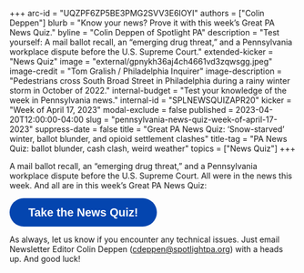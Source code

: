 +++
arc-id = "UQZPF6ZP5BE3PMG2SVV3E6IOYI"
authors = ["Colin Deppen"]
blurb = "Know your news? Prove it with this week’s Great PA News Quiz."
byline = "Colin Deppen of Spotlight PA"
description = "Test yourself: A mail ballot recall, an “emerging drug threat,” and a Pennsylvania workplace dispute before the U.S. Supreme Court."
extended-kicker = "News Quiz"
image = "external/gpnykh36aj4ch4661vd3zqwsgg.jpeg"
image-credit = "Tom Gralish / Philadelphia Inquirer"
image-description = "Pedestrians cross South Broad Street in Philadelphia during a rainy winter storm in October of 2022."
internal-budget = "Test your knowledge of the week in Pennsylvania news."
internal-id = "SPLNEWSQUIZAPR20"
kicker = "Week of April 17, 2023"
modal-exclude = false
published = 2023-04-20T12:00:00-04:00
slug = "pennsylvania-news-quiz-week-of-april-17-2023"
suppress-date = false
title = "Great PA News Quiz: ‘Snow-starved’ winter, ballot blunder, and opioid settlement clashes"
title-tag = "PA News Quiz: ballot blunder, cash clash, weird weather"
topics = ["News Quiz"]
+++

A mail ballot recall, an “emerging drug threat,” and a Pennsylvania workplace dispute before the U.S. Supreme Court. All were in the news this week. And all are in this week’s Great PA News Quiz: 

<button data-tf-popup="lPPUKBe2" data-tf-opacity="100" data-tf-size="100" data-tf-iframe-props="title=SPL News Quiz Week 13 - April 20" data-tf-transitive-search-params data-tf-medium="snippet" style="all:unset;font-family:Helvetica,Arial,sans-serif;display:inline-block;max-width:100%;white-space:nowrap;overflow:hidden;text-overflow:ellipsis;background-color:#0445AF;color:#fff;font-size:20px;border-radius:25px;padding:0 33px;font-weight:bold;height:50px;cursor:pointer;line-height:50px;text-align:center;margin:0;text-decoration:none;">Take the News Quiz!</button><script src="//embed.typeform.com/next/embed.js"></script>

As always, let us know if you encounter any technical issues. Just email Newsletter Editor Colin Deppen (<a href="mailto:cdeppen@spotlightpa.org">cdeppen@spotlightpa.org</a>) with a heads up. And good luck!
